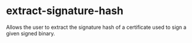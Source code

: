 # extract-signature-hash

Allows the user to extract the signature hash of a certificate used to sign a given signed binary. 
